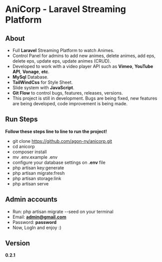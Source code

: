 <h1>AniCorp - Laravel Streaming Platform</h1>

## About
* Full **Laravel** Streaming Platform to watch Animes.
* Control Panel for admins to add new animes, delete animes, add eps, delete eps, update eps, update animes (CRUD).
* Developed to work with a video player API such as **Vimeo**, **YouTube API**, **Vonage**, **etc**.
* **MySql** Database.
* **TailWindCss** for Style Sheet.
* Slide system with **JavaScript**.
* **Git Flow** to control bugs, features, releases, versions.
* This project is still in development. Bugs are being fixed, new features are being developed, code improvement is being made.

## Run Steps
**Follow these steps line to line to run the project!**
* git clone https://github.com/agon-ny/anicorp.git
* cd anicorp
* composer install
* mv .env.example .env
* configure your database settings on **.env** file
* php artisan key:generate
* php artisan migrate:fresh
* php artisan storage:link
* php artisan serve

## Admin accounts 
* Run: php artisan migrate --seed on your terminal
* Email: **admin@gmail.com**
* Password: **password**
* Now, LogIn and enjoy :)

## Version
**0.2.1**
